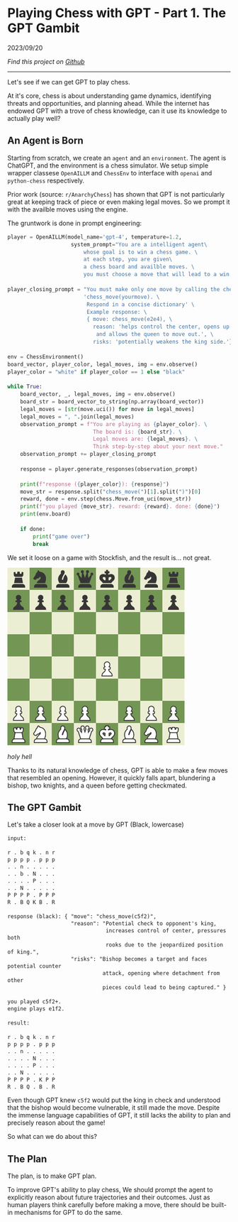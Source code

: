 # Playing Chess with GPT - Part 1. The GPT Gambit

2023/09/20

*Find this project on [Github](https://github.com/JChunX/llm-whisperer/blob/main)*

---

Let's see if we can get GPT to play chess.

At it's core, chess is about  understanding game dynamics, identifying threats and opportunities, and planning ahead. While the internet has endowed GPT with a trove of chess knowledge, can it use its knowledge to actually play well?

## An Agent is Born

Starting from scratch, we create an `agent` and an `environment`. The agent is ChatGPT, and the environment is a chess simulator. We setup simple wrapper classese `OpenAILLM` and `ChessEnv` to interface with `openai` and `python-chess` respectively.

Prior work (source: `r/AnarchyChess`) has shown that GPT is not particularly great at keeping track of piece or even making legal moves. So we prompt it with the availble moves using the engine.

The gruntwork is done in prompt engineering:

```python
player = OpenAILLM(model_name='gpt-4', temperature=1.2, 
                    system_prompt="You are a intelligent agent\
                        whose goal is to win a chess game. \
                        at each step, you are given\
                        a chess board and availble moves. \
                        you must choose a move that will lead to a win.")

player_closing_prompt = "You must make only one move by calling the chess API: \
                        'chess_move(yourmove). \
                         Respond in a concise dictionary' \
                         Example response: \
                         { move: chess_move(e2e4), \
                           reason: 'helps control the center, opens up the bishop, \
                            and allows the queen to move out.', \
                           risks: 'potentially weakens the king side.'}"

env = ChessEnvironment()
board_vector, player_color, legal_moves, img = env.observe()
player_color = "white" if player_color == 1 else "black"
    
while True:
    board_vector, _, legal_moves, img = env.observe()
    board_str = board_vector_to_string(np.array(board_vector))
    legal_moves = [str(move.uci()) for move in legal_moves]
    legal_moves = ", ".join(legal_moves)
    observation_prompt = f"You are playing as {player_color}. \
                           The board is: {board_str}. \
                           Legal moves are: {legal_moves}. \
                           Think step-by-step about your next move."
    observation_prompt += player_closing_prompt

    response = player.generate_responses(observation_prompt)

    print(f"response ({player_color}): {response}")
    move_str = response.split("chess_move(")[1].split(")")[0]
    reward, done = env.step(chess.Move.from_uci(move_str))
    print(f"you played {move_str}. reward: {reward}. done: {done}")
    print(env.board)

    if done:
        print("game over")
        break
```

We set it loose on a game with Stockfish, and the result is... not great.

<img src="/static/images/gpt-gambit.gif" alt="gpt-gambit" width="400"/>

*holy hell*

Thanks to its natural knowledge of chess, GPT is able to make a few moves that resembled an opening. However, it quickly falls apart, blundering a bishop, two knights, and a queen before getting checkmated.

## The GPT Gambit

Let's take a closer look at a move by GPT (Black, lowercase)

```
input: 

r . b q k . n r
p p p p . p p p
. . n . . . . .
. . b . N . . .
. . . . P . . .
. . N . . . . .
P P P P . P P P
R . B Q K B . R

response (black): { "move": "chess_move(c5f2)", 
                    "reason": "Potential check to opponent's king, 
                               increases control of center, pressures both
                               rooks due to the jeopardized position of king.", 
                    "risks": "Bishop becomes a target and faces potential counter 
                              attack, opening where detachment from other 
                              pieces could lead to being captured." }
                              
you played c5f2+.
engine plays e1f2.

result:

r . b q k . n r
p p p p . p p p
. . n . . . . .
. . . . N . . .
. . . . P . . .
. . N . . . . .
P P P P . K P P
R . B Q . B . R
```

Even though GPT knew `c5f2` would put the king in check and understood that the bishop would become vulnerable, it still made the move. Despite the immense language capabilities of GPT, it still lacks the ability to plan and precisely reason about the game!

So what can we do about this?

## The Plan

The plan, is to make GPT plan. 

To improve GPT's ability to play chess, We should prompt the agent to explicitly reason about future trajectories and their outcomes. Just as human players think carefully before making a move, there should be built-in mechanisms for GPT to do the same.